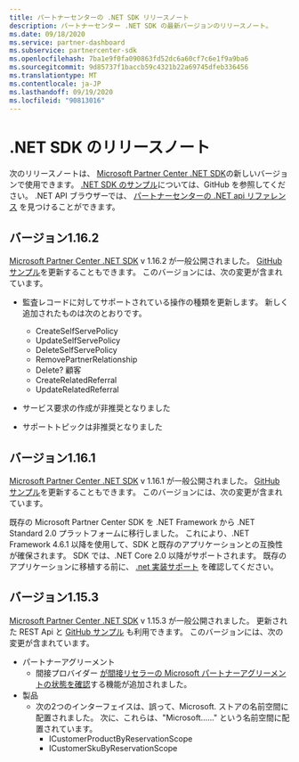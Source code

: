 ```yaml
---
title: パートナーセンターの .NET SDK リリースノート
description: パートナーセンター .NET SDK の最新バージョンのリリースノート。
ms.date: 09/18/2020
ms.service: partner-dashboard
ms.subservice: partnercenter-sdk
ms.openlocfilehash: 7ba1e9f0fa090863fd52dc6a60cf7c6e1f9a9ba6
ms.sourcegitcommit: 9d85737f1baccb59c4321b22a69745dfeb336456
ms.translationtype: MT
ms.contentlocale: ja-JP
ms.lasthandoff: 09/19/2020
ms.locfileid: "90813016"
---
```

# <a name="net-sdk-release-notes"></a>.NET SDK のリリースノート

次のリリースノートは、 [Microsoft Partner Center .NET SDK](https://www.nuget.org/packages/Microsoft.Store.PartnerCenter)の新しいバージョンで使用できます。 [.NET SDK のサンプル](https://github.com/Microsoft/Partner-Center-DotNet-Samples)については、GitHub を参照してください。 .NET API ブラウザーでは、 [パートナーセンターの .NET api リファレンス](https://docs.microsoft.com/dotnet/api/?view=partnercenter-dotnet-latest&preserve-view=true) を見つけることができます。

## <a name="version-1162"></a>バージョン1.16.2

[Microsoft Partner Center .NET SDK](https://www.nuget.org/packages/Microsoft.Store.PartnerCenter/1.16.2) v 1.16.2 が一般公開されました。 [GitHub サンプル](https://github.com/Microsoft/Partner-Center-DotNet-Samples)を更新することもできます。 このバージョンには、次の変更が含まれています。

* 監査レコードに対してサポートされている操作の種類を更新します。 新しく追加されたものは次のとおりです。
  * CreateSelfServePolicy
  * UpdateSelfServePolicy
  * DeleteSelfServePolicy
  * RemovePartnerRelationship
  * Delete? 顧客
  * CreateRelatedReferral
  * UpdateRelatedReferral

* サービス要求の作成が非推奨となりました
* サポートトピックは非推奨となりました


## <a name="version-1161"></a>バージョン1.16.1

[Microsoft Partner Center .NET SDK](https://www.nuget.org/packages/Microsoft.Store.PartnerCenter/1.16.1) v 1.16.1 が一般公開されました。 [GitHub サンプル](https://github.com/Microsoft/Partner-Center-DotNet-Samples)を更新することもできます。 このバージョンには、次の変更が含まれています。

既存の Microsoft Partner Center SDK を .NET Framework から .NET Standard 2.0 プラットフォームに移行しました。 これにより、.NET Framework 4.6.1 以降を使用して、SDK と既存のアプリケーションとの互換性が確保されます。 SDK では、.NET Core 2.0 以降がサポートされます。 既存のアプリケーションに移植する前に、 [.net 実装サポート](/dotnet/standard/net-standard) を確認してください。   


## <a name="version-1153"></a>バージョン1.15.3
[Microsoft Partner Center .NET SDK](https://www.nuget.org/packages/Microsoft.Store.PartnerCenter/1.15.3) v 1.15.3 が一般公開されました。 更新された REST Api と [GitHub サンプル](https://github.com/Microsoft/Partner-Center-DotNet-Samples) も利用できます。 このバージョンには、次の変更が含まれています。

* パートナーアグリーメント
  * 間接プロバイダー [が間接リセラーの Microsoft パートナーアグリーメントの状態を確認](verify-indirect-reseller-mpa-status.md)する機能が追加されました。
* 製品
  * 次の2つのインターフェイスは、誤って、Microsoft. ストアの名前空間に配置されました。 次に、これらは、"Microsoft......" という名前空間に配置されています。
    * ICustomerProductByReservationScope
    * ICustomerSkuByReservationScope
